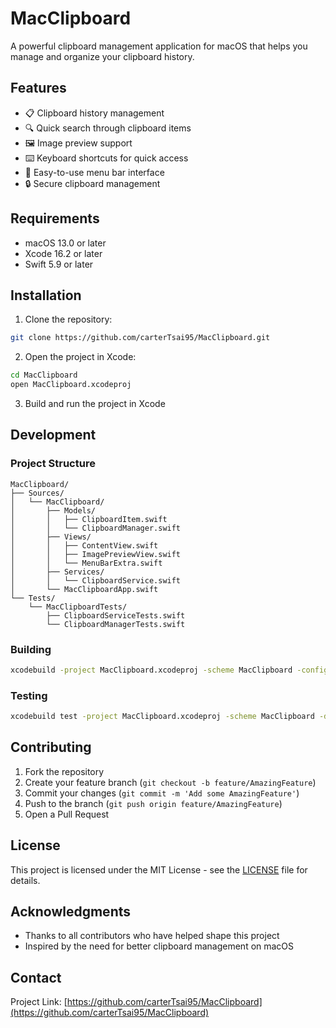 # MacClipboard

A powerful clipboard management application for macOS that helps you manage and organize your clipboard history.

## Features

- 📋 Clipboard history management
- 🔍 Quick search through clipboard items
- 🖼️ Image preview support
- ⌨️ Keyboard shortcuts for quick access
- 🎯 Easy-to-use menu bar interface
- 🔒 Secure clipboard management

## Requirements

- macOS 13.0 or later
- Xcode 16.2 or later
- Swift 5.9 or later

## Installation

1. Clone the repository:
```bash
git clone https://github.com/carterTsai95/MacClipboard.git
```

2. Open the project in Xcode:
```bash
cd MacClipboard
open MacClipboard.xcodeproj
```

3. Build and run the project in Xcode

## Development

### Project Structure

```
MacClipboard/
├── Sources/
│   └── MacClipboard/
│       ├── Models/
│       │   ├── ClipboardItem.swift
│       │   └── ClipboardManager.swift
│       ├── Views/
│       │   ├── ContentView.swift
│       │   ├── ImagePreviewView.swift
│       │   └── MenuBarExtra.swift
│       ├── Services/
│       │   └── ClipboardService.swift
│       └── MacClipboardApp.swift
└── Tests/
    └── MacClipboardTests/
        ├── ClipboardServiceTests.swift
        └── ClipboardManagerTests.swift
```

### Building

```bash
xcodebuild -project MacClipboard.xcodeproj -scheme MacClipboard -configuration Debug
```

### Testing

```bash
xcodebuild test -project MacClipboard.xcodeproj -scheme MacClipboard -destination 'platform=macOS'
```

## Contributing

1. Fork the repository
2. Create your feature branch (`git checkout -b feature/AmazingFeature`)
3. Commit your changes (`git commit -m 'Add some AmazingFeature'`)
4. Push to the branch (`git push origin feature/AmazingFeature`)
5. Open a Pull Request

## License

This project is licensed under the MIT License - see the [LICENSE](LICENSE) file for details.

## Acknowledgments

- Thanks to all contributors who have helped shape this project
- Inspired by the need for better clipboard management on macOS

## Contact

Project Link: [https://github.com/carterTsai95/MacClipboard](https://github.com/carterTsai95/MacClipboard) 